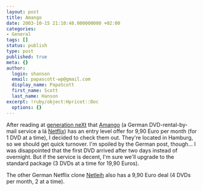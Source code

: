 ```yaml
---
layout: post
title: Amango
date: 2003-10-15 21:10:48.000000000 +02:00
categories:
- General
tags: []
status: publish
type: post
published: true
meta: {}
author:
  login: shanson
  email: papascott-wp@gmail.com
  display_name: PapaScott
  first_name: Scott
  last_name: Hanson
excerpt: !ruby/object:Hpricot::Doc
  options: {}
---
```

<p>After reading at <a title="generation neXt ____ Weblog -- Story: DVDs leihen" href="http://www.x-ploration.de/weblog_1384.php">generation neXt</a> that  <a href="http://www.amango.de/">Amango</a> (a German DVD-rental-by-mail service a lá <a href="http://www.netflix.com/">Netflix</a>) has an entry level offer for 9,90 Euro per month (for 1 DVD at a time), I decided to check them out. They're located in Hamburg, so we should get quick turnover. I'm spoiled by the German post, though... I was disappointed that the first DVD arrived after two days instead of overnight. But if the service is decent, I'm sure we'll upgrade to the standard package (3 DVDs at a time for 19,90 Euros).</p>
<p>The other German Netflix clone <a href="http://www.netleih.de/">Netleih</a> also has a 9,90 Euro deal (4 DVDs per month, 2 at a time).</p>
